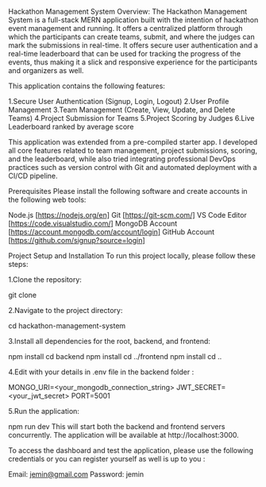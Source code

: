 Hackathon Management System Overview:
The Hackathon Management System is a full-stack MERN application built with the intention of hackathon event management and running. It offers a centralized platform through which the participants can create teams, submit, and where the judges can mark the submissions in real-time. It offers secure user authentication and a real-time leaderboard that can be used for tracking the progress of the events, thus making it a slick and responsive experience for the participants and organizers as well.

This application contains the following features:

1.Secure User Authentication (Signup, Login, Logout)
2.User Profile Management
3.Team Management (Create, View, Update, and Delete Teams)
4.Project Submission for Teams
5.Project Scoring by Judges
6.Live Leaderboard ranked by average score

This application was extended from a pre-compiled starter app. I developed all core features related to team management, project submissions, scoring, and the leaderboard, while also tried integrating professional DevOps practices such as version control with Git and automated deployment with a CI/CD pipeline.

Prerequisites
Please install the following software and create accounts in the following web tools:

Node.js [https://nodejs.org/en]
Git [https://git-scm.com/]
VS Code Editor [https://code.visualstudio.com/]
MongoDB Account [https://account.mongodb.com/account/login]
GitHub Account [https://github.com/signup?source=login]

Project Setup and Installation
To run this project locally, please follow these steps:

1.Clone the repository:

git clone <your-repository-url>

2.Navigate to the project directory:

cd hackathon-management-system

3.Install all dependencies for the root, backend, and frontend:

npm install
cd backend
npm install
cd ../frontend
npm install
cd ..

4.Edit with your details in .env file in the backend folder :

MONGO_URI=<your_mongodb_connection_string>
JWT_SECRET=<your_jwt_secret>
PORT=5001

5.Run the application:

npm run dev
This will start both the backend and frontend servers concurrently. The application will be available at http://localhost:3000.

To access the dashboard and test the application, please use the following credentials or you can register yourself as well is up to you :

Email: jemin@gmail.com
Password: jemin
